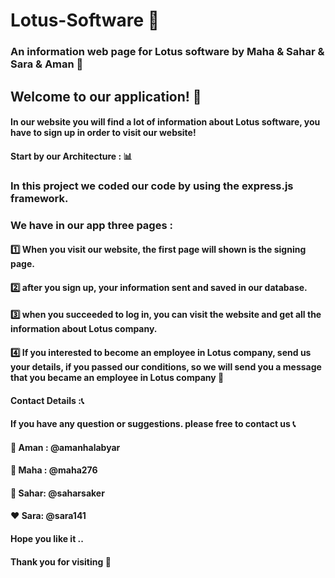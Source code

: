 # Lotus-Software :office:
### An information web page for Lotus software by Maha &amp; Sahar &amp; Sara &amp; Aman :rose:

## Welcome to our application! :confetti_ball:



#### In our website you will find a lot of information about Lotus software, you have to sign up in order to visit our website!

#### Start by our Architecture : :bar_chart:



### In this project we coded our code by using the express.js framework.
### We have in our app three pages :
#### :one: When you visit our website, the first page will shown is the signing page.
####  :two: after you sign up, your information sent and saved in our database.
#### :three: when you succeeded to log in, you can visit the website and get all the information about Lotus company.
#### :four: If you interested to become an employee in Lotus company, send us your details, if you passed our conditions, so we will send you a message that you became an employee in Lotus company  :tada:







#### Contact Details ::telephone_receiver:
#### If you have any question or suggestions. please free to contact us :telephone_receiver:

#### :blue_heart: Aman : @amanhalabyar   
#### :purple_heart: Maha : @maha276  
#### :green_heart: Sahar: @saharsaker   
#### :heart: Sara:  @sara141

#### Hope you like it ..
#### Thank you for visiting :rose:
